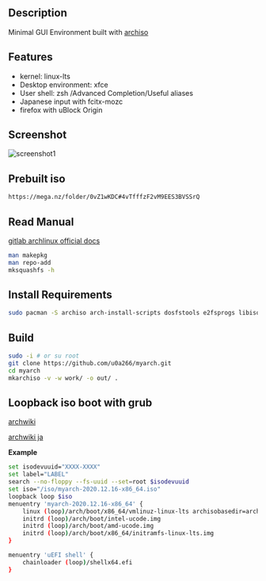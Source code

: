 ## Description

Minimal GUI Environment built with [archiso](https://gitlab.archlinux.org/archlinux/archiso)

## Features

- kernel: linux-lts
- Desktop environment: xfce
- User shell: zsh /Advanced Completion/Useful aliases
- Japanese input with fcitx-mozc
- firefox with uBlock Origin

## Screenshot

<img src="https://github.com/u0a266/myarch/blob/master/2021-01-04_07-39.png" title="screenshot1">

## Prebuilt iso

```bash
https://mega.nz/folder/0vZ1wKDC#4vTfffzF2vM9EES3BVSSrQ
```

## Read Manual

[gitlab archlinux official docs](https://gitlab.archlinux.org/archlinux/archiso/-/tree/master/docs)

```bash
man makepkg
man repo-add
mksquashfs -h
```

## Install Requirements

```bash
sudo pacman -S archiso arch-install-scripts dosfstools e2fsprogs libisoburn mtools squashfs-tools --needed
```

## Build

```bash
sudo -i # or su root
git clone https://github.com/u0a266/myarch.git
cd myarch
mkarchiso -v -w work/ -o out/ . 
```

## Loopback iso boot with grub 

[archwiki](https://wiki.archlinux.org/index.php/Multiboot_USB_drive)

[archwiki ja](https://wiki.archlinux.jp/index.php/%E3%83%9E%E3%83%AB%E3%83%81%E3%83%96%E3%83%BC%E3%83%88_USB_%E3%83%89%E3%83%A9%E3%82%A4%E3%83%96)

__Example__

```bash
set isodevuuid="XXXX-XXXX"
set label="LABEL"
search --no-floppy --fs-uuid --set=root $isodevuuid
set iso="/iso/myarch-2020.12.16-x86_64.iso"
loopback loop $iso
menuentry 'myarch-2020.12.16-x86_64' {
    linux (loop)/arch/boot/x86_64/vmlinuz-linux-lts archisobasedir=arch archisolabel=$label img_dev=/dev/disk/by-uuid/$isodevuuid img_loop=$iso earlymodules=loop
    initrd (loop)/arch/boot/intel-ucode.img
    initrd (loop)/arch/boot/amd-ucode.img
    initrd (loop)/arch/boot/x86_64/initramfs-linux-lts.img
}

menuentry 'uEFI shell' {
    chainloader (loop)/shellx64.efi
}
```
